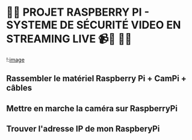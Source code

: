 # 👀👀 PROJET RASPBERRY PI - SYSTEME DE SÉCURITÉ VIDEO EN STREAMING LIVE 📹👮 👀👀

!:[image](images/camera-1124585_1920.jpg)


## Rassembler le matériel Raspberry Pi + CamPi + câbles

## Mettre en marche la caméra sur RaspberryPi

## Trouver l'adresse IP de mon RaspberyPi


